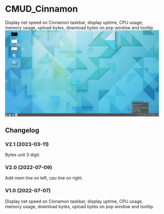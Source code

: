 # CMUD_Cinnamon
Display net speed on Cinnamon taskbar, display uptime, CPU usage, memory usage, upload bytes, download bytes on pop window and tooltip.  
![alt](preview.png)

## Changelog
### V2.1 (2023-03-11)
Bytes unit 3 digit.
### V2.0 (2022-07-09)
Add mem line on left, cpu line on right.
### V1.0 (2022-07-07)
Display net speed on Cinnamon taskbar, display uptime, CPU usage, memory usage, download bytes, upload bytes on pop window and tooltip.
